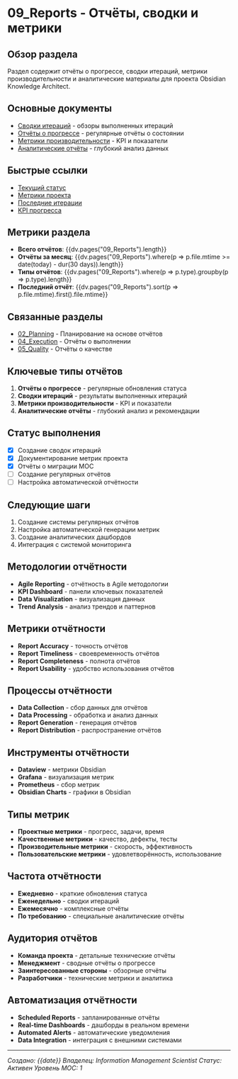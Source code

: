 # 09_Reports - Отчёты, сводки и метрики

## Обзор раздела
Раздел содержит отчёты о прогрессе, сводки итераций, метрики производительности и аналитические материалы для проекта Obsidian Knowledge Architect.

## Основные документы
- [Сводки итераций](summaries.md) - обзоры выполненных итераций
- [Отчёты о прогрессе](progress_reports.md) - регулярные отчёты о состоянии
- [Метрики производительности](performance_metrics.md) - KPI и показатели
- [Аналитические отчёты](analytics_reports.md) - глубокий анализ данных

## Быстрые ссылки
- [Текущий статус](summaries.md#текущий-статус)
- [Метрики проекта](performance_metrics.md#метрики-проекта)
- [Последние итерации](summaries.md#последние-итерации)
- [KPI прогресса](performance_metrics.md#kpi-прогресса)

## Метрики раздела
- **Всего отчётов**: {{dv.pages("09_Reports").length}}
- **Отчёты за месяц**: {{dv.pages("09_Reports").where(p => p.file.mtime >= date(today) - dur(30 days)).length}}
- **Типы отчётов**: {{dv.pages("09_Reports").where(p => p.type).groupby(p => p.type).length}}
- **Последний отчёт**: {{dv.pages("09_Reports").sort(p => p.file.mtime).first().file.mtime}}

## Связанные разделы
- [02_Planning](../02_Planning/_index.md) - Планирование на основе отчётов
- [04_Execution](../04_Execution/_index.md) - Отчёты о выполнении
- [05_Quality](../05_Quality/_index.md) - Отчёты о качестве

## Ключевые типы отчётов
1. **Отчёты о прогрессе** - регулярные обновления статуса
2. **Сводки итераций** - результаты выполненных итераций
3. **Метрики производительности** - KPI и показатели
4. **Аналитические отчёты** - глубокий анализ и рекомендации

## Статус выполнения
- [x] Создание сводок итераций
- [x] Документирование метрик проекта
- [x] Отчёты о миграции MOC
- [ ] Создание регулярных отчётов
- [ ] Настройка автоматической отчётности

## Следующие шаги
1. Создание системы регулярных отчётов
2. Настройка автоматической генерации метрик
3. Создание аналитических дашбордов
4. Интеграция с системой мониторинга

## Методологии отчётности
- **Agile Reporting** - отчётность в Agile методологии
- **KPI Dashboard** - панели ключевых показателей
- **Data Visualization** - визуализация данных
- **Trend Analysis** - анализ трендов и паттернов

## Метрики отчётности
- **Report Accuracy** - точность отчётов
- **Report Timeliness** - своевременность отчётов
- **Report Completeness** - полнота отчётов
- **Report Usability** - удобство использования отчётов

## Процессы отчётности
- **Data Collection** - сбор данных для отчётов
- **Data Processing** - обработка и анализ данных
- **Report Generation** - генерация отчётов
- **Report Distribution** - распространение отчётов

## Инструменты отчётности
- **Dataview** - метрики Obsidian
- **Grafana** - визуализация метрик
- **Prometheus** - сбор метрик
- **Obsidian Charts** - графики в Obsidian

## Типы метрик
- **Проектные метрики** - прогресс, задачи, время
- **Качественные метрики** - качество, дефекты, тесты
- **Производительные метрики** - скорость, эффективность
- **Пользовательские метрики** - удовлетворённость, использование

## Частота отчётности
- **Ежедневно** - краткие обновления статуса
- **Еженедельно** - сводки итераций
- **Ежемесячно** - комплексные отчёты
- **По требованию** - специальные аналитические отчёты

## Аудитория отчётов
- **Команда проекта** - детальные технические отчёты
- **Менеджмент** - сводные отчёты о прогрессе
- **Заинтересованные стороны** - обзорные отчёты
- **Разработчики** - технические метрики и аналитика

## Автоматизация отчётности
- **Scheduled Reports** - запланированные отчёты
- **Real-time Dashboards** - дашборды в реальном времени
- **Automated Alerts** - автоматические уведомления
- **Data Integration** - интеграция с внешними системами

---
*Создано: {{date}}*
*Владелец: Information Management Scientist*
*Статус: Активен*
*Уровень MOC: 1*
